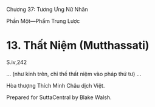  

Chương 37: Tương Ưng Nữ Nhân

Phần Một—Phẩm Trung Lược

# 13\. Thất Niệm (Mutthassati)

S.iv,242

… (như kinh trên, chỉ thế thất niệm vào pháp thứ tư) …

Hòa thượng Thích Minh Châu dịch Việt.

Prepared for SuttaCentral by Blake Walsh.